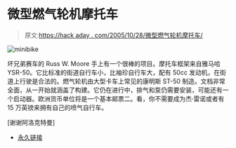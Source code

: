# 微型燃气轮机摩托车

> 原文:[https://hack aday . com/2005/10/28/微型燃气轮机摩托车/](https://hackaday.com/2005/10/28/mini-gas-turbine-motorcycle/)

![minibike](../Images/fc8604602896f19496072f05e4c40af2.png)

坏兄弟赛车的 Russ W. Moore 手上有一个很棒的项目。摩托车框架来自雅马哈 YSR-50。它比标准的街道自行车小，比袖珍自行车大，配有 50cc 发动机，在街道上行驶是合法的。燃气轮机由大型卡车上常见的康明斯 ST-50 制造。文档非常全面，从一开始就涵盖了构建。它仍在进行中，排气和泵仍需要安装，可能还有一个启动器。欧洲货币单位将是一个基本邮票二。看，你不需要成为杰·雷诺或者有 15 万英镑来拥有自己的喷气自行车。

[谢谢阿洛克特曼]

*   [永久链接](http://www.badbros.net)
